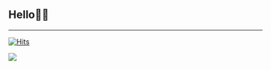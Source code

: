 ## Hello👋🏻
---
[![Hits](https://hits.seeyoufarm.com/api/count/incr/badge.svg?url=https%3A%2F%2Fgithub.com%2Fseokyung402&count_bg=%23FFBDE6&title_bg=%23FFA0DC&icon=smugmug.svg&icon_color=%23E7E7E7&title=hits&edge_flat=false)](https://www.github.com/seokyung402)

<img src="https://github.com/seokyung402/seokyung402/assets/105649543/ccd66460-430a-4117-aa64-5e799e350a28">
